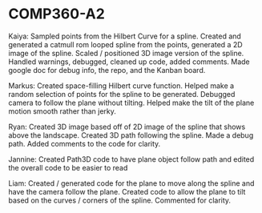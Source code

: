 # COMP360-A2

Kaiya: Sampled points from the Hilbert Curve for a spline. Created and generated a catmull rom looped spline from the points, generated a 2D image of the spline. Scaled / positioned 3D image version of the spline. Handled warnings, debugged, cleaned up code, added comments. Made google doc for debug info, the repo, and the Kanban board.

Markus: Created space-filling Hilbert curve function. Helped make a random selection of points for the spline to be generated. Debugged camera to follow the plane without tilting. Helped make the tilt of the plane motion smooth rather than jerky.

Ryan: Created 3D image based off of 2D image of the spline that shows above the landscape. Created 3D path following the spline. Made a debug path. Added comments to the code for clarity.

Jannine: Created Path3D code to have plane object follow path and edited the overall code to be easier to read

Liam: Created / generated code for the plane to move along the spline and have the camera follow the plane. Created code to allow the plane to tilt based on the curves / corners of the spline. Commented for clarity.

